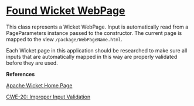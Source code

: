 # [Found Wicket WebPage](https://find-sec-bugs.github.io/bugs.htm#WICKET_ENDPOINT)

This class represents a Wicket WebPage. Input is automatically read from a PageParameters instance passed to the constructor.
The current page is mapped to the view `/package/WebPageName.html`.

Each Wicket page in this application should be researched to make sure all inputs that are automatically
mapped in this way are properly validated before they are used.

**References**  

[Apache Wicket Home Page](https://wicket.apache.org/)  

[CWE-20: Improper Input Validation](https://cwe.mitre.org/data/definitions/20.html)